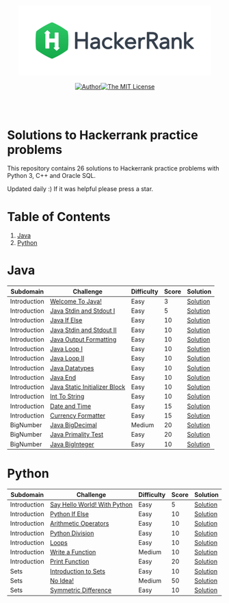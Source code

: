 <div align="center"><p align="center"><a href="https://www.hackerrank.com/gorogo106" target="_blank"><img src="HackerRank%20Logo.png" width="450" height="auto"></a>

[![Author](https://img.shields.io/badge/author-gorogo106-brightgreen.svg?style=flat-square)](https://www.hackerrank.com/gorogo106)[![The MIT License](https://img.shields.io/badge/license-MIT-orange.svg?style=flat-square)](http://opensource.org/licenses/MIT)</div><br/><br/>

# Solutions to Hackerrank practice problems
This repository contains 26 solutions to Hackerrank practice problems with Python 3, C++ and Oracle SQL.

Updated daily :) If it was helpful please press a star.

# Table of Contents
1. [Java](#java)
2. [Python](#python)

# Java
|Subdomain|Challenge|Difficulty|Score|Solution|
|-|-|-|-|-|
|Introduction|[Welcome To Java!](https://www.hackerrank.com/challenges/welcome-to-java)|Easy|3|[Solution](Java/01.%20Introduction/01.%20Welcome%20To%20Java!/Solution.java)|
|Introduction|[Java Stdin and Stdout I](https://www.hackerrank.com/challenges/java-stdin-and-stdout-1)|Easy|5|[Solution](Java/01.%20Introduction/02.%20Java%20Stdin%20and%20Stdout%20I/Solution.java)|
|Introduction|[Java If Else](https://www.hackerrank.com/challenges/java-if-else)|Easy|10|[Solution](Java/01.%20Introduction/03.%20Java%20If%20Else/Solution.java)|
|Introduction|[Java Stdin and Stdout II](https://www.hackerrank.com/challenges/java-stdin-stdout)|Easy|10|[Solution](Java/01.%20Introduction/04.%20Java%20Stdin%20and%20Stdout%20II/Solution.java)|
|Introduction|[Java Output Formatting](https://www.hackerrank.com/challenges/java-output-formatting)|Easy|10|[Solution](Java/01.%20Introduction/05.%20Java%20Output%20Formatting/Solution.java)|
|Introduction|[Java Loop I](https://www.hackerrank.com/challenges/java-loops-i)|Easy|10|[Solution](Java/01.%20Introduction/06.%20Java%20Loop%20I/Solution.java)|
|Introduction|[Java Loop II](https://www.hackerrank.com/challenges/java-loops)|Easy|10|[Solution](Java/01.%20Introduction/07.%20Java%20Loop%20II/Solution.java)|
|Introduction|[Java Datatypes](https://www.hackerrank.com/challenges/java-datatypes)|Easy|10|[Solution](Java/01.%20Introduction/08.%20Java%20Datatypes/Solution.java)|
|Introduction|[Java End](https://www.hackerrank.com/challenges/java-end-of-file)|Easy|10|[Solution](Java/01.%20Introduction/09.%20Java%20End-of-file/Solution.java)|
|Introduction|[Java Static Initializer Block](https://www.hackerrank.com/challenges/java-static-initializer-block)|Easy|10|[Solution](Java/01.%20Introduction/10.%20Java%20Static%20Initializer%20Block/Solution.java)|
|Introduction|[Int To String](https://www.hackerrank.com/challenges/java-int-to-string)|Easy|10|[Solution](Java/01.%20Introduction/11.%20Int%20To%20String/Solution.java)|
|Introduction|[Date and Time](https://www.hackerrank.com/challenges/java-date-and-time)|Easy|15|[Solution](Java/01.%20Introduction/12.%20Date%20and%20Time/Solution.java)|
|Introduction|[Currency Formatter](https://www.hackerrank.com/challenges/java-currency-formatter)|Easy|15|[Solution](Java/01.%20Introduction/13.%20Currency%20Formatter/Solution.java)|
|BigNumber|[Java BigDecimal](https://www.hackerrank.com/challenges/java-bigdecimal)|Medium|20|[Solution](Java/02.%20BigNumber/01.%20Java%20BigDecimal/Solution.java)|
|BigNumber|[Java Primality Test](https://www.hackerrank.com/challenges/java-primality-test)|Easy|20|[Solution](Java/02.%20BigNumber/02.%20Java%20Primality%20Test/Solution.java)|
|BigNumber|[Java BigInteger](https://www.hackerrank.com/challenges/java-biginteger)|Easy|10|[Solution](Java/02.%20BigNumber/03.%20Java%20BigInteger/Solution.java)|
# Python
|Subdomain|Challenge|Difficulty|Score|Solution|
|-|-|-|-|-|
|Introduction|[Say Hello World! With Python](https://www.hackerrank.com/challenges/py-hello-world/problem)|Easy|5|[Solution](Python/01.%20Introduction/01.%20Say%20Hello%20World!%20With%20Python/Solution.py)|
|Introduction|[Python If Else](https://www.hackerrank.com/challenges/py-if-else/problem)|Easy|10|[Solution](Python/01.%20Introduction/02.%20Python%20If%20Else/Solution.py)|
|Introduction|[Arithmetic Operators](https://www.hackerrank.com/challenges/python-arithmetic-operators/problem)|Easy|10|[Solution](Python/01.%20Introduction/03.%20Arithmetic%20Operators/Solution.py)|
|Introduction|[Python Division](https://www.hackerrank.com/challenges/python-division/problem)|Easy|10|[Solution](Python/01.%20Introduction/04.%20Python%20Division/Solution.py)|
|Introduction|[Loops](https://www.hackerrank.com/challenges/python-loops/problem)|Easy|10|[Solution](Python/01.%20Introduction/05.%20Loops/Solution.py)|
|Introduction|[Write a Function](https://www.hackerrank.com/challenges/write-a-function/problem)|Medium|10|[Solution](Python/01.%20Introduction/06.%20Write%20a%20Function/Solution.py)|
|Introduction|[Print Function](https://www.hackerrank.com/challenges/python-print/problem)|Easy|20|[Solution](Python/01.%20Introduction/07.%20Print%20Function/Solution.py)|
|Sets|[Introduction to Sets](https://www.hackerrank.com/challenges/py-introduction-to-sets/problem)|Easy|10|[Solution](Python/02.%20Sets/01.%20Introduction%20to%20Sets/Solution.py)|
|Sets|[No Idea!](https://www.hackerrank.com/challenges/no-idea/problem)|Medium|50|[Solution](Python/02.%20Sets/02.%20No%20Idea!/Solution.py)|
|Sets|[Symmetric Difference](https://www.hackerrank.com/challenges/symmetric-difference/problem)|Easy|10|[Solution](Python/02.%20Sets/03.%20Symmetric%20Difference/Solution.py)|
